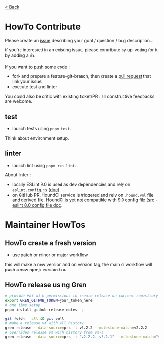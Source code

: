 [ < Back](../README.md)

# HowTo Contribute

Please create an [issue](https://github.com/boly38/node-mongotools/issues) describing your goal / question / bug description...

If you're interested in an existing issue, please contribute by up-voting for it by adding a :+1:.

If you want to push some code :
- fork and prepare a feature-git-branch, then create a [pull request](https://github.com/boly38/node-mongotools/pulls) that link your issue.
- execute test and linter

You could also be critic with existing ticket/PR : all constructive feedbacks are welcome.

## test
* launch tests using `pnpm test`. 

Think about environment setup.

## linter
*  launch lint using `pnpm run lint`.

About linter :
 - locally ESLint 9.0 is used as dev dependencies and rely on `eslint.config.js` ([doc](https://eslint.org/docs/latest/use/configure/configuration-files))
 - on GitHub PR, [HoundCi service](https://houndci.com) is triggered and rely on [`.hound.yml`](../.hound.yml) file and derived file. HoundCi is yet not compatible with 9.0 config file ([src](http://help.houndci.com/en/articles/2461415-supported-linters) - [eslint 8.0 config file doc](https://eslint.org/docs/v8.x/use/configure/configuration-files).

# Maintainer HowTos
## HowTo create a fresh version
- use patch or minor or major workflow

this will make a new version and on version tag, the main ci workflow will push a new npmjs version too.

## HowTo release using Gren

```bash
# provide PAT with permissions to create release on current repository
export GREN_GITHUB_TOKEN=your_token_here
# one time setup
pnpm install github-release-notes -g

git fetch --all && git pull
# make a release vX with all history
gren release --data-source=prs -t v2.2.2 --milestone-match=v2.2.2
# overrides release vX with history from vX-1
gren release --data-source=prs -t "v2.2.2..v2.2.1" --milestone-match="v2.2.2" --override
```
